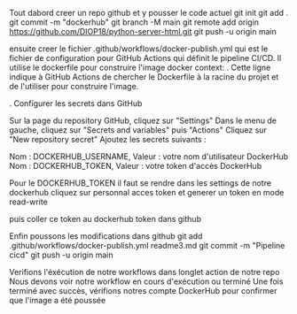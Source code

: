 Tout dabord creer un repo github et y pousser le code actuel
git init
git add .
git commit -m "dockerhub"
git branch -M main
git remote add origin https://github.com/DIOP18/python-server-html.git
git push -u origin main

ensuite creer le fichier .github/workflows/docker-publish.yml qui est le fichier de  configuration pour GitHub Actions qui définit le pipeline CI/CD. Il utilise le dockerfile pour construire l'image docker 
context: .
Cette ligne indique à GitHub Actions de chercher le Dockerfile à la racine du projet et de l'utiliser pour construire l'image.

. Configurer les secrets dans GitHub

Sur la page du repository GitHub, cliquez sur "Settings"
Dans le menu de gauche, cliquez sur "Secrets and variables" puis "Actions"
Cliquez sur "New repository secret"
Ajoutez les secrets suivants :

Nom : DOCKERHUB_USERNAME, Valeur : votre nom d'utilisateur DockerHub
Nom : DOCKERHUB_TOKEN, Valeur : votre token d'accès DockerHub

Pour le DOCKERHUB_TOKEN il faut se rendre dans les settings de notre dockerhub cliquez sur personnal acces token et generer un token en mode read-write 

puis coller ce token au dockerhub token dans github 

Enfin poussons les modifications dans github 
git add .github/workflows/docker-publish.yml readme3.md
git commit -m "Pipeline cicd"
git push -u origin main

Verifions l'éxécution de notre workflows dans longlet action de notre repo 
Nous devons voir notre workflow en cours d'exécution ou terminé
Une fois terminé avec succès, vérifions notres compte DockerHub pour confirmer que l'image a été poussée